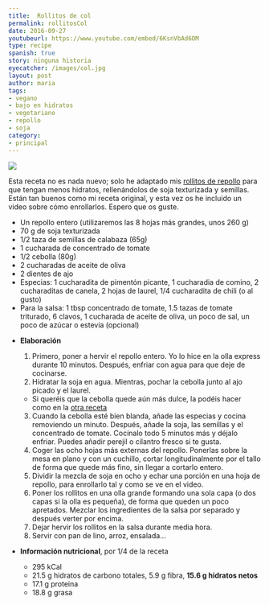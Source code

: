 ```yaml
---
title:  Rollitos de col
permalink: rollitosCol
date: 2016-09-27
youtubeurl: https://www.youtube.com/embed/6KsnVbAd6OM
type: recipe
spanish: true
story: ninguna historia
eyecatcher: /images/col.jpg
layout: post
author: maria
tags:
- vegano
- bajo en hidratos
- vegetariano
- repollo
- soja
category: 
- principal
---
```

<img src="https://farm1.staticflickr.com/701/30866637123_f211993d27_o_d.jpg" />

Esta receta no es nada nuevo; solo he adaptado mis [rollitos de repollo](http://maria.recipes/rollitosRepollo) para que tengan menos hidratos, rellenándolos de  soja texturizada y semillas. Están tan buenos como mi receta original, y esta vez os he incluido un video sobre cómo enrollarlos. Espero que os guste.


<ul>
  <li>Un repollo entero (utilizaremos las 8 hojas más grandes, unos 260 g)</li>
  <li>70 g de soja texturizada</li>
  <li>1/2 taza de semillas de calabaza (65g)</li>
  <li>1 cucharada de concentrado de tomate</li>
  <li>1/2 cebolla (80g)</li>
  <li>2 cucharadas de aceite de oliva</li>
  <li>2 dientes de ajo</li>
  <li>Especias: 1 cucharadita de pimentón picante, 1 cucharadia de comino, 2 cucharaditas de canela, 2 hojas de laurel, 1/4 cucharadita de chili (o al gusto)</li>
  <li>Para la salsa: 1 tbsp concentrado de tomate, 1.5 tazas de tomate triturado, 6 clavos, 1 cucharada de aceite de oliva, un poco de sal, un poco de azúcar o estevia (opcional)</li>
</ul>

* **Elaboración**
  1. Primero, poner a hervir el repollo entero. Yo lo hice en la olla express durante 10 minutos. Después, enfriar con agua para que deje de cocinarse. 
  2. Hidratar la soja en agua. Mientras, pochar la cebolla junto al ajo picado y el laurel. 
    * Si queréis que la cebolla quede aún más dulce, la podéis hacer como en la [otra receta](http://maria.recipes/rollitosRepollo)
  3. Cuando la cebolla esté bien blanda, añade las especias y cocina removiendo un minuto. Después, añade la soja, las semillas y el concentrado de tomate. Cocínalo todo 5 minutos más y déjalo enfriar. Puedes añadir perejil o cilantro fresco si te gusta.
  4. Coger las ocho hojas más externas del repollo. Ponerlas sobre la mesa en plano y con un cuchillo, cortar longitudinalmente por el tallo de forma que quede más fino, sin llegar a cortarlo entero. 
  5. Dividir la mezcla de soja en ocho y echar una porción en una hoja de repollo, para enrollarlo tal y como se ve en el video. 
  6. Poner los rollitos en una olla grande formando una sola capa (o dos capas si la olla es pequeña), de forma que queden un poco apretados. Mezclar los ingredientes de la salsa por separado y después verter por encima. 
  7. Dejar hervir los rollitos en la salsa durante media hora. 
  8. Servir con pan de lino, arroz, ensalada...


* **Información nutricional**, por 1/4 de la receta
  * 295 kCal
  * 21.5 g hidratos de carbono totales, 5.9 g fibra, **15.6 g hidratos netos**
  * 17.1 g proteina
  * 18.8 g grasa
